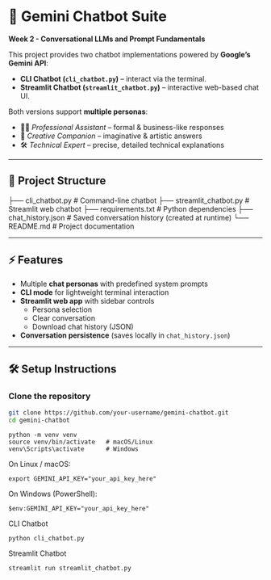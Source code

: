 # 🤖 Gemini Chatbot Suite
**Week 2 - Conversational LLMs and Prompt Fundamentals**

This project provides two chatbot implementations powered by **Google’s Gemini API**:

- **CLI Chatbot (`cli_chatbot.py`)** – interact via the terminal.  
- **Streamlit Chatbot (`streamlit_chatbot.py`)** – interactive web-based chat UI.  

Both versions support **multiple personas**:  
- 🧑‍💼 *Professional Assistant* – formal & business-like responses  
- 🎨 *Creative Companion* – imaginative & artistic answers  
- 🛠️ *Technical Expert* – precise, detailed technical explanations  

---

## 📂 Project Structure

  ├── cli_chatbot.py # Command-line chatbot
  ├── streamlit_chatbot.py # Streamlit web chatbot
  ├── requirements.txt # Python dependencies
  ├── chat_history.json # Saved conversation history (created at runtime)
  └── README.md # Project documentation


---

## ⚡ Features

- Multiple **chat personas** with predefined system prompts  
- **CLI mode** for lightweight terminal interaction  
- **Streamlit web app** with sidebar controls  
  - Persona selection  
  - Clear conversation  
  - Download chat history (JSON)  
- **Conversation persistence** (saves locally in `chat_history.json`)  

---

## 🛠️ Setup Instructions

### Clone the repository
```bash
git clone https://github.com/your-username/gemini-chatbot.git
cd gemini-chatbot
```
```
python -m venv venv
source venv/bin/activate   # macOS/Linux
venv\Scripts\activate      # Windows
```
On Linux / macOS:
```
export GEMINI_API_KEY="your_api_key_here"
```
On Windows (PowerShell):
```
$env:GEMINI_API_KEY="your_api_key_here"
```
CLI Chatbot
```
python cli_chatbot.py
```
Streamlit Chatbot
```
streamlit run streamlit_chatbot.py
```

